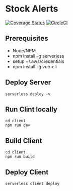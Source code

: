 # Stock Alerts

[![Coverage Status](https://coveralls.io/repos/github/dharnitski/stock-alerts/badge.svg?branch=master)](https://coveralls.io/github/dharnitski/stock-alerts?branch=master)
[![CircleCI](https://circleci.com/gh/dharnitski/stock-alerts.svg?style=svg)](https://circleci.com/gh/dharnitski/stock-alerts)

## Prerequisites

* Node/NPM
* npm install -g serverless
* setup ~/.aws/credentials
* npm install -g vue-cli

## Deploy Server

    serverless deploy -v


## Run Clint locally 

    cd client
    npm run dev

## Build Client

    cd client
    npm run build


## Deploy Client

    serverless client deploy



